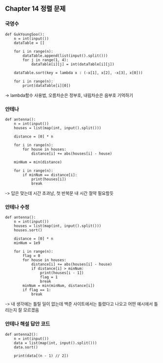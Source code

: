 ## Chapter 14 정렬 문제
### 국영수
```
def GukYoungSoo():
    n = int(input())
    dataTable = []

    for i in range(n):
        dataTable.append(list(input().split()))
        for j in range(1, 4):
            dataTable[i][j] = int(dataTable[i][j])

    dataTable.sort(key = lambda x : (-x[1], x[2], -x[3], x[0]))

    for i in range(n):
        print(dataTable[i][0])
```
-> lambda함수 사용법, 오름차순은 정부호, 내림차순은 음부호 기억하기

### 안테나
```
def antenna():
    n = int(input())
    houses = list(map(int, input().split()))

    distance = [0] * n

    for i in range(n):
        for house in houses:
            distance[i] += abs(houses[i] - house)

    minNum = min(distance)

    for i in range(n):
        if minNum == distance[i]:
            print(houses[i])
            break
```
-> 답은 맞는데 시간 초과남, 첫 반복문 내 시간 절약 필요할듯

### 안테나 수정
```
def antenna():
    n = int(input())
    houses = list(map(int, input().split()))
    houses.sort()

    distance = [0] * n
    minNum = 1e9

    for i in range(n):
        flag = 0
        for house in houses:
            distance[i] += abs(houses[i] - house)
            if distance[i] > minNum:
                print(houses[i - 1])
                flag = 1
                break
        minNum = min(minNum, distance[i])
        if flag == 1:
            break
```
-> 내 생각에는 틀릴 일이 없는데 백준 사이트에서는 틀렸다고 나오고 어떤 예시에서 틀리는지 잘 모르겠음

### 안테나 해설 답안 코드
```
def antenna2():
    n = int(input())
    data = list(map(int, input().split()))
    data.sort()

    print(data[(n - 1) // 2])
```

